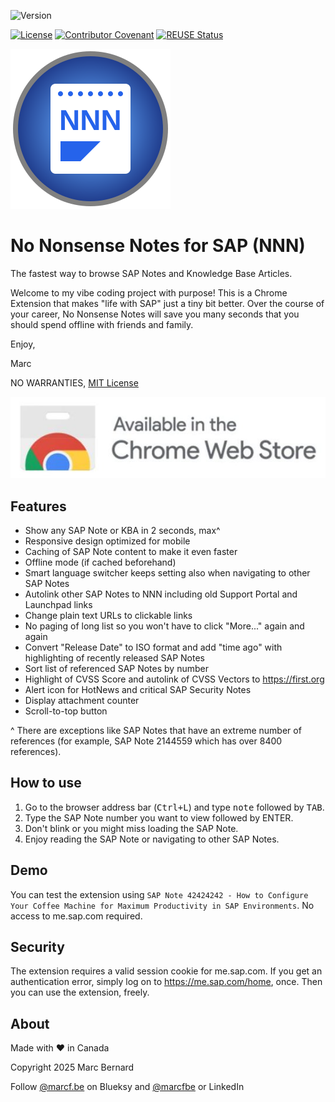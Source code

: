 ![Version](https://img.shields.io/github/manifest-json/v/marcfbe/chrome-no-nonsense-notes?filename=src%2Fmanifest.json&label=Version&color=blue)

[![License](https://img.shields.io/github/license/marcfbe/chrome-no-nonsense-notes?label=License&color=success)](https://github.com/marcfbe/chrome-no-nonsense-notes/blob/main/LICENSE)
[![Contributor Covenant](https://img.shields.io/badge/Contributor%20Covenant-2.1-4baaaa.svg?color=success)](https://github.com/abapPM/.github/blob/main/CODE_OF_CONDUCT.md)
[![REUSE Status](https://api.reuse.software/badge/github.com/marcfbe/chrome-no-nonsense-notes)](https://api.reuse.software/info/github.com/marcfbe/chrome-no-nonsense-notes)

![NNN](https://raw.githubusercontent.com/marcfbe/chrome-no-nonsense-notes/main/src/img/nnn_logo.svg)

# No Nonsense Notes for SAP (NNN)

The fastest way to browse SAP Notes and Knowledge Base Articles.

Welcome to my vibe coding project with purpose! This is a Chrome Extension that makes "life with SAP" just a tiny bit better. Over the course of your career, No Nonsense Notes will save you many seconds that you should spend offline with friends and family.

Enjoy,

Marc

NO WARRANTIES, [MIT License](https://github.com/marcfbe/chrome-no-nonsense-notes/blob/main/LICENSE)

[![Chrome Web Store](https://raw.githubusercontent.com/marcfbe/chrome-no-nonsense-notes/main/assets/chrome-web-store.jpg)](https://chromewebstore.google.com/detail/conemkapghgifleljonppmkekbfeckko?utm_source=item-share-cb)

## Features

- Show any SAP Note or KBA in 2 seconds, max^
- Responsive design optimized for mobile
- Caching of SAP Note content to make it even faster
- Offline mode (if cached beforehand)
- Smart language switcher keeps setting also when navigating to other SAP Notes
- Autolink other SAP Notes to NNN including old Support Portal and Launchpad links
- Change plain text URLs to clickable links
- No paging of long list so you won't have to click "More..." again and again
- Convert "Release Date" to ISO format and add "time ago" with highlighting of recently released SAP Notes
- Sort list of referenced SAP Notes by number
- Highlight of CVSS Score and autolink of CVSS Vectors to https://first.org
- Alert icon for HotNews and critical SAP Security Notes
- Display attachment counter
- Scroll-to-top button

^ There are exceptions like SAP Notes that have an extreme number of references (for example, SAP Note 2144559 which has over 8400 references).

## How to use

1. Go to the browser address bar (<kbd>Ctrl+L</kbd>) and type <kbd>note</kbd> followed by <kbd>TAB</kbd>.
2. Type the SAP Note number you want to view followed by <kdb>ENTER</kbd>.
3. Don't blink or you might miss loading the SAP Note.
4. Enjoy reading the SAP Note or navigating to other SAP Notes.

## Demo

You can test the extension using `SAP Note 42424242 - How to Configure Your Coffee Machine for Maximum Productivity in SAP Environments`. No access to me.sap.com required.

## Security

The extension requires a valid session cookie for me.sap.com. If you get an authentication error, simply log on to https://me.sap.com/home, once. Then you can use the extension, freely.

## About

Made with ❤ in Canada

Copyright 2025 Marc Bernard

Follow [@marcf.be](https://bsky.app/profile/marcf.be) on Blueksy and [@marcfbe](https://linkedin.com/in/marcfbe) or LinkedIn
